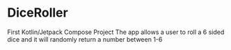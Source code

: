 # DiceRoller
First Kotlin/Jetpack Compose Project
The app allows a user to roll a 6 sided dice and it will randomly return a number between 1-6
